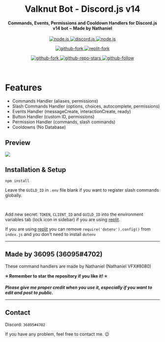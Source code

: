 <!-- markdownlint-disable -->
<h1 align="center">
   <b>Valknut Bot</b> - Discord.js v14
</h1>
<h4 align="center">Commands, Events, Permissions and Cooldown Handlers for Discord.js v14 bot ~ Made by Nathaniel</h4>

<p align="center">
<a href="https://nodejs.org/en/download/">
   <img src="https://img.shields.io/badge/node-16.9.x-brightgreen?style=for-the-badge" alt="node.js">
</a>

<a href="https://github.com/discordjs/discord.js/">
   <img src="https://img.shields.io/badge/discord.js-v14-blue?style=for-the-badge" alt="discord.js">
</a>

<a href="https://github.com/Nathaniel-VFX/Discord.js-v14-Command-Handlers">
   <img src="https://img.shields.io/badge/version-latest-red?style=for-the-badge" alt="node.js">
</a>

</p>

<p align="center">

<a href="https://github.com/Nathaniel-VFX/Discord.js-v14-Command-Handlers/fork">
   <img src="https://img.shields.io/badge/Fork-github-blueviolet?logo=githubactions&logoColor=white&style=for-the-badge" alt="github-fork">
</a>

<a href="https://replit.com/@LeeNathaniel/Discordjs-v14-bot">
   <img src="https://img.shields.io/badge/Fork-Replit-white?logo=githubactions&logoColor=white&style=for-the-badge" alt="replit-fork">
</a>

</p>

<p align="center">

<a href="https://github.com/TheStreamerCompany/valknut-bot">
   <img src="https://img.shields.io/github/forks/Nathaniel-VFX/Discord.js-v14-Command-Handlers?logo=githubactions&logoColor=success&style=social" alt="github-fork">
</a>

<a href="https://github.com/TheStreamerCompany/valknut-bot">
   <img src="https://img.shields.io/github/stars/TheStreamerCompany/valknut-bot?label=Stars&logo=ReverbNation&&logoColor=yellow&style=social" alt="github-repo-stars">
</a>

<a href="https://github.com/36095">
   <img src="https://img.shields.io/github/followers/36095?label=Follow&logo=github&style=social" alt="github-follow">
</a>
  
</p>

<br>

# Features

- Commands Handler (aliases, permissions)
- Slash Commands Handler (options, choices, autocomplete, permissions)
- Events Handler (messageCreate, interactionCreate, ready)
- Button Handler (custom ID, permissions)
- Permission Handler (commands, slash commands)
- Cooldowns (No Database)

## Preview

<img src="https://i.imgur.com/8K2MgWQ.png"/>

## Installation & Setup

```console
npm install
```

Leave the `GUILD_ID` in `.env` file blank if you want to register slash commands globally.

<br />

Add new secret: `TOKEN`, `CLIENT_ID` and `GUILD_ID` into the environment variables tab (lock icon in sidebar) if you are using [replit](https://replit.com/).

If you are using [replit](https://replit.com/) you can remove `require('dotenv').config()` from `index.js` and you don't need to install `dotenv`

---

## Made by 36095 (36095#4702)

These command handlers are made by Nathaniel (Nathaniel VFX#8080)

**⭐ Remember to star the repository if you like it! ⭐**

_**Please give me proper credit when you use it, especially if you want to edit and post to public.**_

---

## Contact

Discord: `36095#4702`

If you have any problem, feel free to contact me. 😉

<!-- <img src="https://discord.c99.nl/widget/theme-2/753180650202202154.png" alt="Discord"/> -->
